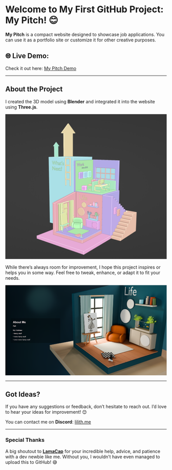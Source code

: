 # Welcome to My First GitHub Project: **My Pitch**! 😊

**My Pitch** is a compact website designed to showcase job applications. You can use it as a portfolio site or customize it for other creative purposes.

## 🌐 Live Demo:  
Check it out here: [My Pitch Demo](https://lilithme.github.io/My-Pitch/)

---

## About the Project  
I created the 3D model using **Blender** and integrated it into the website using **Three.js**.  

![3D Model Preview](image.png)  

While there’s always room for improvement, I hope this project inspires or helps you in some way. Feel free to tweak, enhance, or adapt it to fit your needs.  

![Website Screenshot](image-1.png)  

---

## Got Ideas?  
If you have any suggestions or feedback, don’t hesitate to reach out. I’d love to hear your ideas for improvement! 😊  

You can contact me on **Discord**: [lilith.me](https://discord.com/users/lilith.me)

---

### Special Thanks  
A big shoutout to **[LamaCap](https://github.com/jason-rietzke)** for your incredible help, advice, and patience with a dev newbie like me. Without you, I wouldn’t have even managed to upload this to GitHub! 😅  
